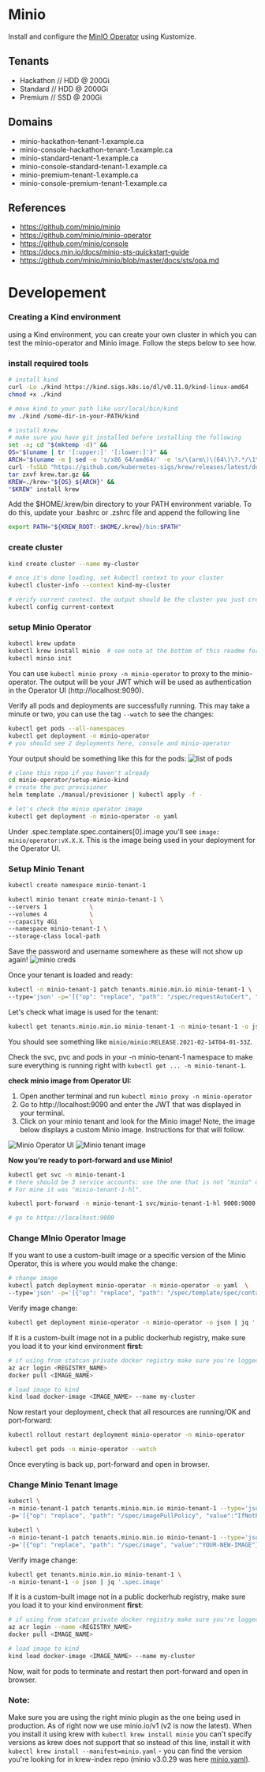 # Minio

Install and configure the [MinIO Operator](https://github.com/minio/minio-operator) using Kustomize.

## Tenants

- Hackathon // HDD @ 200Gi
- Standard // HDD @ 2000Gi
- Premium // SSD @ 200Gi

## Domains

- minio-hackathon-tenant-1.example.ca
- minio-console-hackathon-tenant-1.example.ca
- minio-standard-tenant-1.example.ca
- minio-console-standard-tenant-1.example.ca
- minio-premium-tenant-1.example.ca
- minio-console-premium-tenant-1.example.ca

## References

- https://github.com/minio/minio
- https://github.com/minio/minio-operator
- https://github.com/minio/console
- https://docs.min.io/docs/minio-sts-quickstart-guide
- https://github.com/minio/minio/blob/master/docs/sts/opa.md

# Developement

### Creating a Kind environment

using a Kind environment, you can create your own cluster in which you can test the minio-operator and Minio image.
Follow the steps below to see how.

### install required tools

```bash
# install kind
curl -Lo ./kind https://kind.sigs.k8s.io/dl/v0.11.0/kind-linux-amd64
chmod +x ./kind

# move kind to your path like usr/local/bin/kind
mv ./kind /some-dir-in-your-PATH/kind

# install Krew
# make sure you have git installed before installing the following
set -x; cd "$(mktemp -d)" &&
OS="$(uname | tr '[:upper:]' '[:lower:]')" &&
ARCH="$(uname -m | sed -e 's/x86_64/amd64/' -e 's/\(arm\)\(64\)\?.*/\1\2/' -e 's/aarch64$/arm64/')" &&
curl -fsSLO "https://github.com/kubernetes-sigs/krew/releases/latest/download/krew.tar.gz" &&
tar zxvf krew.tar.gz &&
KREW=./krew-"${OS}_${ARCH}" &&
"$KREW" install krew
```

Add the $HOME/.krew/bin directory to your PATH environment variable. To do this, update your .bashrc or .zshrc file and append the following line

```bash
export PATH="${KREW_ROOT:-$HOME/.krew}/bin:$PATH"
```

### create cluster

```bash
kind create cluster --name my-cluster

# once it's done loading, set kubectl context to your cluster
kubectl cluster-info --context kind-my-cluster

# verify current context. the output should be the cluster you just created
kubectl config current-context
```

### setup Minio Operator

```bash
kubectl krew update
kubectl krew install minio  # see note at the bottom of this readme for minio plugin version
kubectl minio init
```

You can use `kubectl minio proxy -n minio-operator` to proxy to the minio-operator. The output will be your JWT which will be used as authentication in the Operator UI (http://localhost:9090).

Verify all pods and deployments are successfully running. This may take a minute or two, you can use the tag `--watch` to see the changes:

```bash
kubectl get pods --all-namespaces
kubectl get deployment -n minio-operator
# you should see 2 deployments here, console and minio-operator
```

Your output should be something like this for the pods:
![list of pods](setup-minio-kind/images/getPods.PNG)

```bash
# clone this repo if you haven't already
cd minio-operator/setup-minio-kind
# create the pvc provisioner
helm template ./manual/provisioner | kubectl apply -f -
```

```bash
# let's check the minio operator image
kubectl get deployment -n minio-operator -o yaml
```

Under .spec.template.spec.containers[0].image you'll see `image: minio/operator:vX.X.X`. This is the image being used in your deployment for the Operator UI.

### Setup Minio Tenant

```bash
kubectl create namespace minio-tenant-1

kubectl minio tenant create minio-tenant-1 \
--servers 1            \
--volumes 4            \
--capacity 4Gi         \
--namespace minio-tenant-1 \
--storage-class local-path
```

Save the password and username somewhere as these will not show up again!
![minio creds](setup-minio-kind/images/minio-creds.PNG)

Once your tenant is loaded and ready:

```bash
kubectl -n minio-tenant-1 patch tenants.minio.min.io minio-tenant-1 \
--type='json' -p='[{"op": "replace", "path": "/spec/requestAutoCert", "value":false}]'
```

Let's check what image is used for the tenant:

```bash
kubectl get tenants.minio.min.io minio-tenant-1 -n minio-tenant-1 -o json | jq '.spec.image'
```

You should see something like `minio/minio:RELEASE.2021-02-14T04-01-33Z`.

Check the svc, pvc and pods in your -n minio-tenant-1 namespace to make sure everything is running right with `kubectl get ... -n minio-tenant-1`.

**check minio image from Operator UI:**
1. Open another terminal and run `kubectl minio proxy -n minio-operator`
2. Go to http://localhost:9090 and enter the JWT that was displayed in your terminal.
3. Click on your minio tenant and look for the Minio image! Note, the image below displays a custom Minio image. Instructions for that will follow.

![Minio Operator UI](setup-minio-kind/images/minio-operator.PNG)
![Minio tenant image](setup-minio-kind/images/minio-operator-tenant-image.PNG)

**Now you're ready to port-forward and use Minio!**

```bash
kubectl get svc -n minio-tenant-1
# there should be 3 service accounts: use the one that is not "minio" or "xxx-console" for the next command.
# For mine it was "minio-tenant-1-hl".

kubectl port-forward -n minio-tenant-1 svc/minio-tenant-1-hl 9000:9000

# go to https://localhost:9000
```

### Change MInio Operator Image

If you want to use a custom-built image or a specific version of the Minio Operator, this is where you would make the change:

```bash
# change image
kubectl patch deployment minio-operator -n minio-operator -o yaml  \
--type='json' -p='[{"op": "replace", "path": "/spec/template/spec/containers/0/image", "value":"YOUR-NEW-IMAGE"}]'
```

Verify image change:

```bash
kubectl get deployment minio-operator -n minio-operator -o json | jq '.spec.template.spec.containers[0].image'
```

If it is a custom-built image not in a public dockerhub registry, make sure you load it to your kind environment **first**:

```bash
# if using from statcan private docker registry make sure you're logged in so you can pull images:
az acr login <REGISTRY_NAME>
docker pull <IMAGE_NAME>

# load image to kind
kind load docker-image <IMAGE_NAME> --name my-cluster
```

Now restart your deployment, check that all resources are running/OK and port-forward:

```bash
kubectl rollout restart deployment minio-operator -n minio-operator

kubectl get pods -n minio-operator --watch
```

Once everyting is back up, port-forward and open in browser.

### Change Minio Tenant Image

```bash
kubectl \
-n minio-tenant-1 patch tenants.minio.min.io minio-tenant-1 --type='json' \
-p='[{"op": "replace", "path": "/spec/imagePullPolicy", "value":"IfNotPresent"}]'

kubectl \
-n minio-tenant-1 patch tenants.minio.min.io minio-tenant-1 --type='json' \
-p='[{"op": "replace", "path": "/spec/image", "value":"YOUR-NEW-IMAGE"}]'
```


Verify image change:

```bash
kubectl get tenants.minio.min.io minio-tenant-1 \
-n minio-tenant-1 -o json | jq '.spec.image'
```

If it is a custom-built image not in a public dockerhub registry, make sure you load it to your kind environment **first**:

```bash
# if using from statcan private docker registry make sure you're logged in so you can pull images:
az acr login --name <REGISTRY_NAME>
docker pull <IMAGE_NAME>

# load image to kind
kind load docker-image <IMAGE_NAME> --name my-cluster
```
Now, wait for pods to terminate and restart then port-forward and open in browser.

### Note:
Make sure you are using the right minio plugin as the one being used in production. As of right now we use minio.io/v1 (v2 is now the latest). When you install it using krew with `kubectl krew install minio` you can't specify versions as krew does not support that so instead of this line, install it with `kubectl krew install --manifest=minio.yaml` - you can find the version you're looking for in krew-index repo (minio v3.0.29 was here [minio.yaml](https://github.com/kubernetes-sigs/krew-index/blob/5bc4fc52d4b70480150c53ea6c0bd9d6a42cb2b3/plugins/minio.yaml)).
